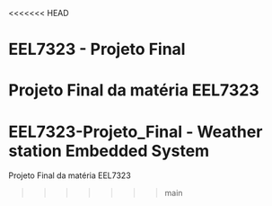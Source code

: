<<<<<<< HEAD
# EEL7323 - Projeto Final
Projeto Final da matéria EEL7323
=======
# EEL7323-Projeto_Final - Weather station Embedded System
Projeto Final da matéria EEL7323


>>>>>>> main
